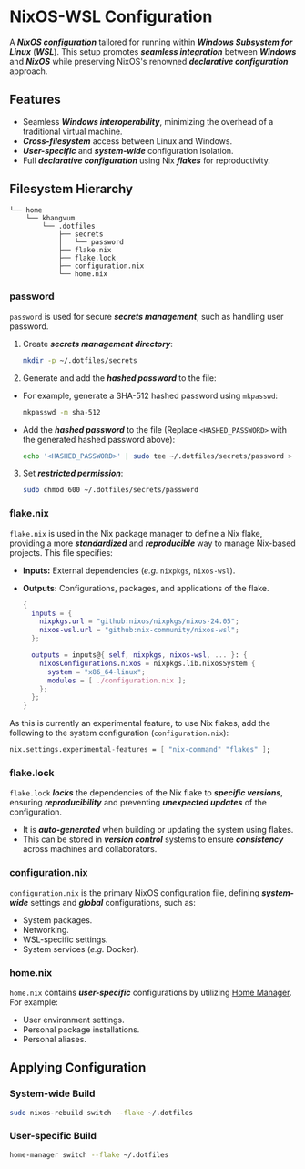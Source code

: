 # NixOS-WSL Configuration

A **_NixOS configuration_** tailored for running within **_Windows Subsystem for Linux_** (**_WSL_**). This setup promotes **_seamless integration_** between **_Windows_** and **_NixOS_** while preserving NixOS's renowned **_declarative configuration_** approach.

## Features

-   Seamless **_Windows interoperability_**, minimizing the overhead of a traditional virtual machine.
-   **_Cross-filesystem_** access between Linux and Windows.
-   **_User-specific_** and **_system-wide_** configuration isolation.
-   Full **_declarative configuration_** using Nix **_flakes_** for reproductivity.

## Filesystem Hierarchy

```
└── home
    └── khangvum
        └── .dotfiles
            ├── secrets
            │   └── password
            ├── flake.nix
            ├── flake.lock
            ├── configuration.nix
            └── home.nix
```

### password

`password` is used for secure **_secrets management_**, such as handling user password.

1.  Create **_secrets management directory_**:
    ```bash
    mkdir -p ~/.dotfiles/secrets
    ```
2.  Generate and add the **_hashed password_** to the file:
-   For example, generate a SHA-512 hashed password using `mkpasswd`:
    ```bash
    mkpasswd -m sha-512
    ```
-   Add the **_hashed password_** to the file (Replace `<HASHED_PASSWORD>` with the generated hashed password above):
    ```bash
    echo '<HASHED_PASSWORD>' | sudo tee ~/.dotfiles/secrets/password > /dev/null
    ```
3.  Set **_restricted permission_**:
    ```bash
    sudo chmod 600 ~/.dotfiles/secrets/password
    ```

### flake.nix

`flake.nix` is used in the Nix package manager to define a Nix flake, providing a more **_standardized_** and **_reproducible_** way to manage Nix-based projects. This file specifies: 
-   **Inputs:** External dependencies (_e.g._ `nixpkgs`, `nixos-wsl`).
-   **Outputs:** Configurations, packages, and applications of the flake.

    ```nix
    {
      inputs = {
        nixpkgs.url = "github:nixos/nixpkgs/nixos-24.05";
        nixos-wsl.url = "github:nix-community/nixos-wsl";
      };

      outputs = inputs@{ self, nixpkgs, nixos-wsl, ... }: {
        nixosConfigurations.nixos = nixpkgs.lib.nixosSystem {
          system = "x86_64-linux";
          modules = [ ./configuration.nix ];
        };
      };
    }
    ```

As this is currently an experimental feature, to use Nix flakes, add the following to the system configuration (`configuration.nix`):

```nix
nix.settings.experimental-features = [ "nix-command" "flakes" ];
```

### flake.lock

`flake.lock` **_locks_** the dependencies of the Nix flake to **_specific versions_**, ensuring **_reproducibility_** and preventing **_unexpected updates_** of the configuration.
-   It is **_auto-generated_** when building or updating the system using flakes.
-   This can be stored in **_version control_** systems to ensure **_consistency_** across machines and collaborators.

### configuration.nix

`configuration.nix` is the primary NixOS configuration file, defining **_system-wide_** settings and **_global_** configurations, such as:
-   System packages.
-   Networking.
-   WSL-specific settings.
-   System services (_e.g._ Docker).

### home.nix

`home.nix` contains **_user-specific_** configurations by utilizing [Home Manager](https://nix-community.github.io/home-manager/). For example:
-   User environment settings.
-   Personal package installations.
-   Personal aliases.

## Applying Configuration

### System-wide Build

```bash
sudo nixos-rebuild switch --flake ~/.dotfiles
```

### User-specific Build

```bash
home-manager switch --flake ~/.dotfiles
```